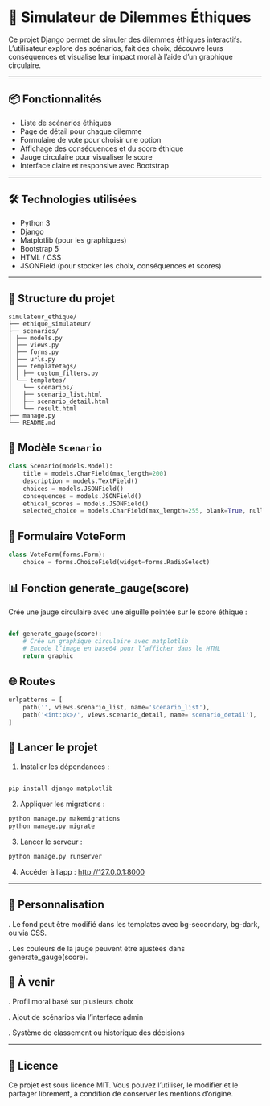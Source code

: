 # 🧠 Simulateur de Dilemmes Éthiques

Ce projet Django permet de simuler des dilemmes éthiques interactifs. L’utilisateur explore des scénarios, fait des choix, découvre leurs conséquences et visualise leur impact moral à l’aide d’un graphique circulaire.

---

## 📦 Fonctionnalités

- Liste de scénarios éthiques
- Page de détail pour chaque dilemme
- Formulaire de vote pour choisir une option
- Affichage des conséquences et du score éthique
- Jauge circulaire pour visualiser le score
- Interface claire et responsive avec Bootstrap

---

## 🛠️ Technologies utilisées

- Python 3
- Django
- Matplotlib (pour les graphiques)
- Bootstrap 5
- HTML / CSS
- JSONField (pour stocker les choix, conséquences et scores)

---

## 📁 Structure du projet
```
simulateur_ethique/ 
├── ethique_simulateur/
├── scenarios/
│ ├── models.py 
│ ├── views.py
│ ├── forms.py
│ ├── urls.py 
│ ├── templatetags/ 
│ │ ├── custom_filters.py
│ └── templates/ 
│   └── scenarios/ 
│   ├── scenario_list.html 
│   ├── scenario_detail.html
│   └── result.html
├── manage.py 
└── README.md
```

## 🧱 Modèle `Scenario`

```python
class Scenario(models.Model):
    title = models.CharField(max_length=200)
    description = models.TextField()
    choices = models.JSONField()
    consequences = models.JSONField()
    ethical_scores = models.JSONField()
    selected_choice = models.CharField(max_length=255, blank=True, null=True)
```

## 📝 Formulaire VoteForm

```python
class VoteForm(forms.Form):
    choice = forms.ChoiceField(widget=forms.RadioSelect)
```

## 📊 Fonction generate_gauge(score)
Crée une jauge circulaire avec une aiguille pointée sur le score éthique :
```python

def generate_gauge(score):
    # Crée un graphique circulaire avec matplotlib
    # Encode l’image en base64 pour l’afficher dans le HTML
    return graphic

```

## 🌐 Routes

```python
urlpatterns = [
    path('', views.scenario_list, name='scenario_list'),
    path('<int:pk>/', views.scenario_detail, name='scenario_detail'),
]
```
## 🚀 Lancer le projet

1. Installer les dépendances :

```python

pip install django matplotlib
```
2. Appliquer les migrations :

```python
python manage.py makemigrations
python manage.py migrate
```
3. Lancer le serveur :

```python
python manage.py runserver
```

4. Accéder à l’app : http://127.0.0.1:8000

---

## 🎨 Personnalisation

.   Le fond peut être modifié dans les templates avec bg-secondary, bg-dark, ou via CSS.

.   Les couleurs de la jauge peuvent être ajustées dans generate_gauge(score).

## 📌 À venir

.   Profil moral basé sur plusieurs choix

.   Ajout de scénarios via l’interface admin

.   Système de classement ou historique des décisions

---

## 📄 Licence

Ce projet est sous licence MIT. Vous pouvez l’utiliser, le modifier et le partager librement, à condition de conserver les mentions d’origine.

